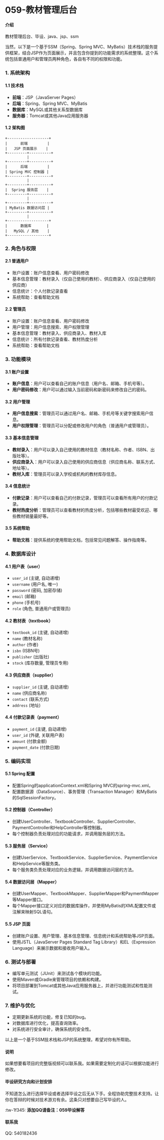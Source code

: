 # 059-教材管理后台

#### 介绍
教材管理后台、毕设、java、jsp、ssm

当然，以下是一个基于SSM（Spring、Spring MVC、MyBatis）技术栈的服务提供框架，结合JSP作为页面展示，并且包含你提到的功能需求的系统整理。这个系统包括普通用户和管理员两种角色，各自有不同的权限和功能。

### 1. 系统架构

#### 1.1 技术栈
- **前端**：JSP（JavaServer Pages）
- **后端**：Spring、Spring MVC、MyBatis
- **数据库**：MySQL或其他关系型数据库
- **服务器**：Tomcat或其他Java应用服务器

#### 1.2 架构图
```
+-------------------+
|      前端         |
|   JSP 页面展示    |
+---------+----------+
          |
+---------+----------+
|      后端         |
| Spring MVC 控制器 |
+---------+----------+
          |
+---------+----------+
|  Spring 服务层    |
+---------+----------+
          |
+---------+----------+
| MyBatis 数据访问层 |
+---------+----------+
          |
+-------------------+
|      数据库       |
|   MySQL / 其他    |
+-------------------+
```

### 2. 角色与权限

#### 2.1 普通用户
- 账户设置：账户信息查看、用户密码修改
- 基本信息管理：教材录入（仅自己使用的教材）、供应商录入（仅自己使用的供应商）
- 信息统计：个人付款记录查看
- 系统帮助：查看帮助文档

#### 2.2 管理员
- 账户设置：账户信息查看、用户密码修改
- 用户管理：用户信息搜索、用户权限管理
- 基本信息管理：教材录入、供应商录入、教材入库
- 信息统计：所有付款记录查看、教材热度分析
- 系统帮助：查看帮助文档

### 3. 功能模块

#### 3.1 账户设置
- **账户信息**：用户可以查看自己的账户信息（用户名、邮箱、手机号等）。
- **用户密码修改**：用户可以通过输入当前密码和新密码来修改自己的密码。

#### 3.2 用户管理
- **用户信息搜索**：管理员可以通过用户名、邮箱、手机号等关键字搜索用户信息。
- **用户权限管理**：管理员可以分配或修改用户的角色（普通用户或管理员）。

#### 3.3 基本信息管理
- **教材录入**：用户可以录入自己使用的教材信息（教材名称、作者、ISBN、出版社等）。
- **供应商录入**：用户可以录入自己使用的供应商信息（供应商名称、联系方式、地址等）。
- **教材入库**：管理员可以录入学校或机构的教材库存信息。

#### 3.4 信息统计
- **付款记录**：用户可以查看自己的付款记录，管理员可以查看所有用户的付款记录。
- **教材热度分析**：管理员可以查看教材的热度分析，包括哪些教材最受欢迎、哪些教材销量最好等。

#### 3.5 系统帮助
- **帮助文档**：提供系统的使用帮助文档，包括常见问题解答、操作指南等。

### 4. 数据库设计

#### 4.1 用户表（user）
- `user_id` (主键, 自动递增)
- `username` (用户名, 唯一)
- `password` (密码, 加密存储)
- `email` (邮箱)
- `phone` (手机号)
- `role` (角色, 普通用户或管理员)

#### 4.2 教材表（textbook）
- `textbook_id` (主键, 自动递增)
- `name` (教材名称)
- `author` (作者)
- `isbn` (ISBN号)
- `publisher` (出版社)
- `stock` (库存数量, 管理员专用)

#### 4.3 供应商表（supplier）
- `supplier_id` (主键, 自动递增)
- `name` (供应商名称)
- `contact` (联系方式)
- `address` (地址)

#### 4.4 付款记录表（payment）
- `payment_id` (主键, 自动递增)
- `user_id` (外键, 关联用户表)
- `amount` (付款金额)
- `payment_date` (付款日期)

### 5. 编码实现

#### 5.1 Spring 配置
- 配置Spring的applicationContext.xml和Spring MVC的spring-mvc.xml。
- 配置数据源（DataSource）、事务管理（Transaction Manager）和MyBatis的SqlSessionFactory。

#### 5.2 控制器（Controller）
- 创建UserController、TextbookController、SupplierController、PaymentController和HelpController等控制器。
- 每个控制器负责处理对应的功能请求，并调用服务层的方法。

#### 5.3 服务层（Service）
- 创建UserService、TextbookService、SupplierService、PaymentService和HelpService等服务类。
- 每个服务类负责处理对应的业务逻辑，并调用数据访问层的方法。

#### 5.4 数据访问层（Mapper）
- 创建UserMapper、TextbookMapper、SupplierMapper和PaymentMapper等Mapper接口。
- 每个Mapper接口定义对应的数据库操作，并使用MyBatis的XML配置文件或注解来映射SQL语句。

#### 5.5 JSP 页面
- 创建账户设置、用户管理、基本信息管理、信息统计和系统帮助等JSP页面。
- 使用JSTL（JavaServer Pages Standard Tag Library）和EL（Expression Language）来展示数据和接收用户输入。

### 6. 测试与部署

- 编写单元测试（JUnit）来测试各个模块的功能。
- 使用Maven或Gradle来管理项目的依赖和构建。
- 将项目部署到Tomcat或其他Java应用服务器上，并进行功能测试和性能测试。

### 7. 维护与优化

- 定期更新系统的功能，修复已知的bug。
- 对数据库进行优化，提高查询效率。
- 对系统进行安全审计，确保系统的安全性。

以上是一个基于SSM技术栈和JSP的系统整理，希望对你有所帮助。

#### 说明
如果想要看项目的完整版视频可以联系我。如果需要定制化的话可以根据功能进行修改。

#### 毕设研究方向和计划安排
不知道怎么进行选择毕设或者选择毕设之后无从下手。全程协助完整技术支持。让你在答辩的时候对技术游刃有余。这条只对想要自己写毕设的人。

:tw-1f345: **添加QQ请备注：059毕设解答** 

#### 联系我
QQ: 540182436